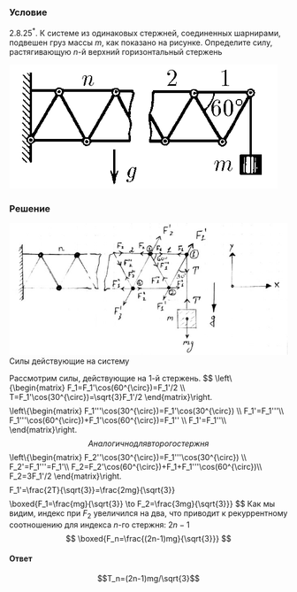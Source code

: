 ###  Условие 

$2.8.25^*.$ К системе из одинаковых стержней, соединенных шарнирами, подвешен груз массы $m$, как показано на рисунке. Определите силу, растягивающую $n$-й верхний горизонтальный стержень 

![ К задаче $2.8.25^*$ |486x225, 34%](../../img/2.8.25/2.8.25.png)

### Решение

![ Силы действующие на систему |685x323, 59%](../../img/2.8.25/2.8.25_1.jpg)  Силы действующие на систему 

Рассмотрим силы, действующие на 1-й стержень. $$ \left\\{\begin{matrix} F_1=F_1'\cos(60^{\circ})=F_1'/2 \\\ T=F_1'\cos(30^{\circ})=\sqrt{3}F_1'/2 \end{matrix}\right. $$ $$ \left\\{\begin{matrix} F_1'''\cos(30^{\circ})=F_1'\cos(30^{\circ}) \\\ F_1'=F_1'''\\\ F_1'''\cos(60^{\circ})+F_1'\cos(60^{\circ})=F_1'' \\\ F_1'=F_1''\\\ \end{matrix}\right. $$ Аналогично для второго стержня $$ \left\\{\begin{matrix} F_2''\cos(30^{\circ})=F_1'''\cos(30^{\circ}) \\\ F_2'=F_1'''=F_1'\\\ F_2=F_2'\cos(60^{\circ})+F_1+F_1'''\cos(60^{\circ})\\\ F_2=3F_1'/2 \end{matrix}\right. $$ $$ F_1'=\frac{2T}{\sqrt{3}}=\frac{2mg}{\sqrt{3}} $$ $$ \boxed{F_1=\frac{mg}{\sqrt{3}} \to F_2=\frac{3mg}{\sqrt{3}}} $$ Как мы видим, индекс при $F_2$ увеличился на два, что приводит к рекуррентному соотношению для индекса $n$-го стержня: $2n-1$ $$ \boxed{F_n=\frac{(2n-1)mg}{\sqrt{3}}} $$ 

#### Ответ

$$T_n=(2n-1)mg/\sqrt{3}$$ 
